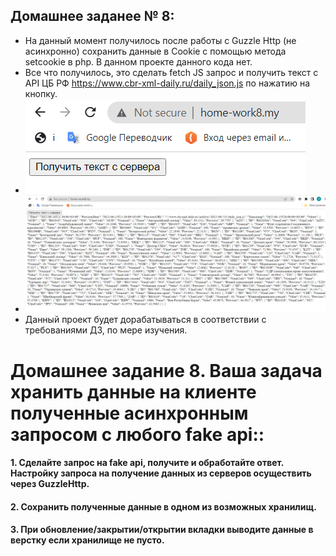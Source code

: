 ## Домашнее заданее № 8:

- На данный момент получилось после работы с Guzzle Http (не асинхронно) сохранить данные в Cookie c помощью метода setcookie в php. В данном проекте данного кода нет.
- Все что получилось, это сделать fetch JS запрос и получить текст с API ЦБ РФ https://www.cbr-xml-daily.ru/daily_json.js по нажатию на кнопку.
- ![img.png](img.png)
- ![img_1.png](img_1.png)
- Данный проект будет дорабатываться в соответствии с требованиями ДЗ, по мере изучения.


# Домашнее задание 8. Ваша задача хранить данные на клиенте полученные асинхронным запросом с любого fake api::
#### 1. Сделайте запрос на fake api, получите и обработайте ответ. Настройку запроса на получение данных из серверов осуществить через GuzzleHttp.
#### 2. Сохранить полученные данные в одном из возможных хранилищ.
#### 3. При обновление/закрытии/открытии вкладки выводите данные в верстку если хранилище не пусто.

 
